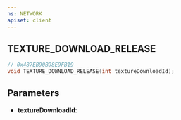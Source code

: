 ```yaml
---
ns: NETWORK
apiset: client
---
```

## TEXTURE_DOWNLOAD_RELEASE

```c
// 0x487EB90B98E9FB19
void TEXTURE_DOWNLOAD_RELEASE(int textureDownloadId);
```


## Parameters
* **textureDownloadId**:




